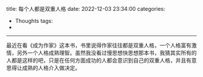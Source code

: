 title: 每个人都是双重人格
date: 2022-12-03 23:34:00
categories:
- Thoughts
tags:
-
---

最近在看《成为作家》这本书，书里说得作家往往都是双重人格，一个人格富有激情，另外一个人格成熟理智。虽然我没看过慢思想快思想那本书，我猜其实所有的人都是这样的吧，只是在任何方面成功的人都会意识到自己的双重人格，并且有意思得让成熟的人格介入做决定。